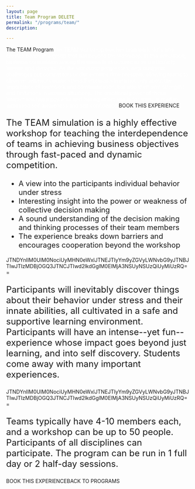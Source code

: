 ```yaml
---
layout: page
title: Team Program DELETE
permalink: "/programs/team/"
description: 

---
```

The TEAM Program<span style="color: #ffffff;">The TEAM workshop teaches teamwork skills and creates bonds in a group that last beyond the workshop. In this simulation, business competition among the teams is structured to be particularly intense and dynamic. As the workshop progresses, new business challenges put competitors under extreme time pressure, allowing teams to observe behaviors under stress.</span><span style="color: #ffffff;">Participants learn not only about the importance of teamwork and communication, but also their own strengths and limitations in intense situations. The emotional power of these interactions has a powerful and lasting effect and is for many, a road to increased self awareness and self confidence.</span>BOOK THIS EXPERIENCE
<p style="font-size: 24px; text-align: left;">The TEAM simulation is a highly effective workshop for teaching the interdependence of teams in achieving business objectives through fast-paced and dynamic competition.</p>

<ul style="font-size: 20px;">
 	<li class="li1">A view into the participants individual behavior under stress</li>
 	<li class="li1">Interesting insight into the power or weakness of collective decision making</li>
 	<li class="li1">A sound understanding of the decision making and thinking processes of their team members</li>
 	<li class="li1">The experience breaks down barriers and encourages cooperation beyond the workshop</li>
</ul>
JTNDYnIlM0UlM0NociUyMHN0eWxlJTNEJTIyYm9yZGVyLWNvbG9yJTNBJTIwJTIzMDBjOGQ3JTNCJTIwd2lkdGglM0ElMjA3NSUyNSUzQiUyMiUzRQ==
<p style="font-size: 24px; text-align: left;">Participants will inevitably discover things about their behavior under stress and their innate abilities, all cultivated in a safe and supportive learning environment. Participants will have an intense--yet fun--experience whose impact goes beyond just learning, and into self discovery. Students come away with many important experiences.</p>
JTNDYnIlM0UlM0NociUyMHN0eWxlJTNEJTIyYm9yZGVyLWNvbG9yJTNBJTIwJTIzMDBjOGQ3JTNCJTIwd2lkdGglM0ElMjA3NSUyNSUzQiUyMiUzRQ==
<p style="font-size: 24px; text-align: left;">Teams typically have 4-10 members each, and a workshop can be up to 50 people. Participants of all disciplines can participate. The program can be run in 1 full day or 2 half-day sessions.</p>
BOOK THIS EXPERIENCEBACK TO PROGRAMS